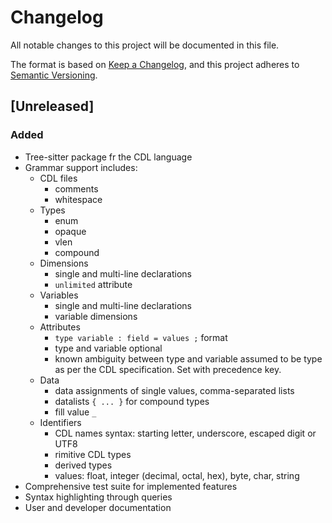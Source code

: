 # Changelog

All notable changes to this project will be documented in this file.

The format is based on [Keep a Changelog](https://keepachangelog.com/en/1.1.0/),
and this project adheres to [Semantic Versioning](https://semver.org/spec/v2.0.0.html).

## [Unreleased]

### Added

- Tree-sitter package fr the CDL language
- Grammar support includes:
    - CDL files
        - comments
        - whitespace
    - Types
        - enum
        - opaque
        - vlen
        - compound
    - Dimensions
        - single and multi-line declarations
        - `unlimited` attribute
    - Variables
        - single and multi-line declarations
        - variable dimensions
    - Attributes
        - `type variable : field = values ;` format
        - type and variable optional
        - known ambiguity between type and variable assumed to be type
          as per the CDL specification. Set with precedence key.
    - Data
        - data assignments of single values, comma-separated lists
        - datalists `{ ... }` for compound types
        - fill value `_`
    - Identifiers
        - CDL names syntax: starting letter, underscore, escaped digit or UTF8
        - rimitive CDL types
        - derived types
        - values: float, integer (decimal, octal, hex), byte, char, string
- Comprehensive test suite for implemented features
- Syntax highlighting through queries
- User and developer documentation
